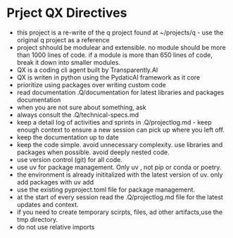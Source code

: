 # Prject QX Directives

- this project is a re-write of the q project found at ~/projects/q - use the original q project as a reference
- project shhould be modulear and extensible. no module should be more than 1000 lines of code. if a module is more than 650 lines of code, break it down into smaller modules.
- QX is a coding cli agent built by Transparently.AI
- QX is writen in python using the PydaticAI framework as it core
- prioritize using packages over writing custom code 
- read documentation .Q/documentation for latest libraries and packages documentation
- when you are not sure about something, ask 
- always consult the .Q/technical-specs.md 
- keep a detail log of activities and sprints in .Q/projectlog.md - keep enough context to ensure a new session can pick up where you left off.
- keep the documentation up to date 
- keep the code simple. avoid unnecessary complexity. use libraries and packages when possible. avoid deeply nested code.
- use version control (git) for all code.
- use uv for package management. Only uv , not pip or conda or poetry.
- the environment is already inititalized with the latest version of uv. only add packages with uv add
- use the existing pyproject.toml file for package management.
- at the start of every session read the .Q/projectlog.md file for the latest updates and context.
- if you need to create temporary scirpts, files, ad other artifacts,use the tmp directory.
- do not use relative imports 

